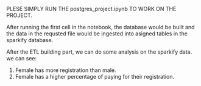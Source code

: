 PLESE SIMPLY RUN THE postgres_project.ipynb TO WORK ON THE PROJECT.

After running the first cell in the notebook, the database would be built and the data in the requsted file would be ingested into asigned tables in the sparkify database.

After the ETL building part, we can do some analysis on the sparkify data.
we can see:

1. Female has more registration than male.
2. Female has a higher percentage of paying for their registration.